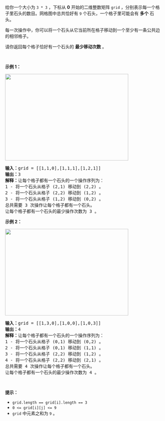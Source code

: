 <p>给你一个大小为 <code>3 * 3</code>&nbsp;，下标从 <strong>0</strong>&nbsp;开始的二维整数矩阵&nbsp;<code>grid</code>&nbsp;，分别表示每一个格子里石头的数目。网格图中总共恰好有&nbsp;<code>9</code>&nbsp;个石头，一个格子里可能会有 <strong>多个</strong>&nbsp;石头。</p>

<p>每一次操作中，你可以将一个石头从它当前所在格子移动到一个至少有一条公共边的相邻格子。</p>

<p>请你返回每个格子恰好有一个石头的 <strong>最少移动次数</strong>&nbsp;。</p>

<p>&nbsp;</p>

<p><strong class="example">示例 1：</strong></p>

<p><img alt="" src="https://assets.leetcode.com/uploads/2023/08/23/example1-3.svg" style="width: 401px; height: 281px;" /></p>

<pre>
<b>输入：</b>grid = [[1,1,0],[1,1,1],[1,2,1]]
<b>输出：</b>3
<b>解释：</b>让每个格子都有一个石头的一个操作序列为：
1 - 将一个石头从格子 (2,1) 移动到 (2,2) 。
2 - 将一个石头从格子 (2,2) 移动到 (1,2) 。
3 - 将一个石头从格子 (1,2) 移动到 (0,2) 。
总共需要 3 次操作让每个格子都有一个石头。
让每个格子都有一个石头的最少操作次数为 3 。
</pre>

<p><strong class="example">示例 2：</strong></p>

<p><img alt="" src="https://assets.leetcode.com/uploads/2023/08/23/example2-2.svg" style="width: 401px; height: 281px;" /></p>

<pre>
<b>输入：</b>grid = [[1,3,0],[1,0,0],[1,0,3]]
<b>输出：</b>4
<b>解释：</b>让每个格子都有一个石头的一个操作序列为：
1 - 将一个石头从格子 (0,1) 移动到 (0,2) 。
2 - 将一个石头从格子 (0,1) 移动到 (1,1) 。
3 - 将一个石头从格子 (2,2) 移动到 (1,2) 。
4 - 将一个石头从格子 (2,2) 移动到 (2,1) 。
总共需要 4 次操作让每个格子都有一个石头。
让每个格子都有一个石头的最少操作次数为 4 。
</pre>

<p>&nbsp;</p>

<p><strong>提示：</strong></p>

<ul>
	<li><code>grid.length == grid[i].length == 3</code></li>
	<li><code>0 &lt;= grid[i][j] &lt;= 9</code></li>
	<li><code>grid</code>&nbsp;中元素之和为&nbsp;<code>9</code> 。</li>
</ul>
